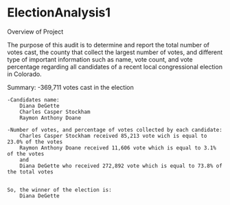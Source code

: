 # ElectionAnalysis1

Overview of Project

The purpose of this audit is to determine and report the total number of votes cast, the county that collect the largest number of votes, and different type of important information such as name, vote count, and vote percentage regarding all candidates of a recent local congressional  election in Colorado.


Summary:
    -369,711 votes cast in the election
    
    -Candidates name:
        Diana DeGette
        Charles Casper Stockham
        Raymon Anthony Doane

    -Number of votes, and percentage of votes collected by each candidate:
        Charles Casper Stockham received 85,213 vote wich is equal to 23.0% of the votes
        Raymon Anthony Doane received 11,606 vote which is equal to 3.1% of the votes
        and
        Diana DeGette who received 272,892 vote which is equal to 73.8% of the total votes

 
    So, the winner of the election is:
        Diana DeGette

